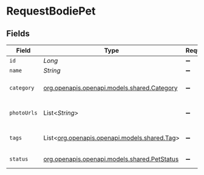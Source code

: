 # RequestBodiePet


## Fields

| Field                                                                            | Type                                                                             | Required                                                                         | Description                                                                      | Example                                                                          |
| -------------------------------------------------------------------------------- | -------------------------------------------------------------------------------- | -------------------------------------------------------------------------------- | -------------------------------------------------------------------------------- | -------------------------------------------------------------------------------- |
| `id`                                                                             | *Long*                                                                           | :heavy_minus_sign:                                                               | N/A                                                                              | 10                                                                               |
| `name`                                                                           | *String*                                                                         | :heavy_minus_sign:                                                               | N/A                                                                              | doggie                                                                           |
| `category`                                                                       | [org.openapis.openapi.models.shared.Category](../../models/shared/Category.md)   | :heavy_minus_sign:                                                               | details of a cateogry object                                                     |                                                                                  |
| `photoUrls`                                                                      | List<*String*>                                                                   | :heavy_minus_sign:                                                               | collection of photo urls                                                         | ["https://www.example.com/image.jpeg"]                                           |
| `tags`                                                                           | List<[org.openapis.openapi.models.shared.Tag](../../models/shared/Tag.md)>       | :heavy_minus_sign:                                                               | collection of pet tag objects                                                    | [{"id":1234,"name":"Hugo"}]                                                      |
| `status`                                                                         | [org.openapis.openapi.models.shared.PetStatus](../../models/shared/PetStatus.md) | :heavy_minus_sign:                                                               | pet status in the store                                                          | pending                                                                          |